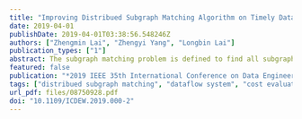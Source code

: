 ```yaml
---
title: "Improving Distribued Subgraph Matching Algorithm on Timely Dataflow"
date: 2019-04-01
publishDate: 2019-04-01T03:38:56.548246Z
authors: ["Zhengmin Lai", "Zhengyi Yang", "Longbin Lai"]
publication_types: ["1"]
abstract: The subgraph matching problem is defined to find all subgraphs of a data graph that are isomorphic to a given query graph. Subgraph matching plays a vital role in the fields of e-commerce, social media and biological science. CliqueJoin is a distributed subgraph matching algorithm that is designed to be efficient and scalable. However, CliqueJoin is originally developed on MapReduce, thus the performance of the algorithm can be affected by the notorious I/O issue of MapReduce while processing multi-round join tasks. Meanwhile, CliqueJoin does not propose a cost evaluation strategy for labelled graphs, which limits its application in practice where most real-world graphs are labelled. Targeting the limitations of CliqueJoin, we propose CliqueJoin++ to improve CliqueJoin in two aspects. Firstly, we implement CliqueJoin++ on the Timely dataflow system instead of MapReduce to avoid considerable I/O cost. Secondly, we extend the cost evaluation function in CliqueJoin to compute optimal join plans for labelled graphs in the distributed context. Extensive experiments have been conducted to show that the proposed method is up to 10 times faster than the MapReduce version for unlabelled matching, and it achieves good performance and scalability for labelled matching.
featured: false
publication: "*2019 IEEE 35th International Conference on Data Engineering Workshops (ICDEW)*"
tags: ["distribued subgraph matching", "dataflow system", "cost evaluation", "distributed algorithm"]
url_pdf: files/08750928.pdf
doi: "10.1109/ICDEW.2019.000-2"
---
```


